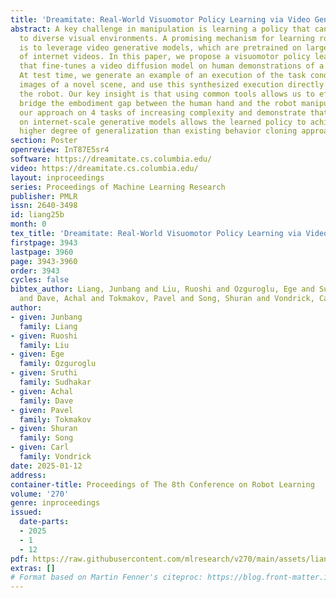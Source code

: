```yaml
---
title: 'Dreamitate: Real-World Visuomotor Policy Learning via Video Generation'
abstract: A key challenge in manipulation is learning a policy that can robustly generalize
  to diverse visual environments. A promising mechanism for learning robust policies
  is to leverage video generative models, which are pretrained on large-scale datasets
  of internet videos. In this paper, we propose a visuomotor policy learning framework
  that fine-tunes a video diffusion model on human demonstrations of a given task.
  At test time, we generate an example of an execution of the task conditioned on
  images of a novel scene, and use this synthesized execution directly to control
  the robot. Our key insight is that using common tools allows us to effortlessly
  bridge the embodiment gap between the human hand and the robot manipulator. We evaluate
  our approach on 4 tasks of increasing complexity and demonstrate that capitalizing
  on internet-scale generative models allows the learned policy to achieve a significantly
  higher degree of generalization than existing behavior cloning approaches.
section: Poster
openreview: InT87E5sr4
software: https://dreamitate.cs.columbia.edu/
video: https://dreamitate.cs.columbia.edu/
layout: inproceedings
series: Proceedings of Machine Learning Research
publisher: PMLR
issn: 2640-3498
id: liang25b
month: 0
tex_title: 'Dreamitate: Real-World Visuomotor Policy Learning via Video Generation'
firstpage: 3943
lastpage: 3960
page: 3943-3960
order: 3943
cycles: false
bibtex_author: Liang, Junbang and Liu, Ruoshi and Ozguroglu, Ege and Sudhakar, Sruthi
  and Dave, Achal and Tokmakov, Pavel and Song, Shuran and Vondrick, Carl
author:
- given: Junbang
  family: Liang
- given: Ruoshi
  family: Liu
- given: Ege
  family: Ozguroglu
- given: Sruthi
  family: Sudhakar
- given: Achal
  family: Dave
- given: Pavel
  family: Tokmakov
- given: Shuran
  family: Song
- given: Carl
  family: Vondrick
date: 2025-01-12
address:
container-title: Proceedings of The 8th Conference on Robot Learning
volume: '270'
genre: inproceedings
issued:
  date-parts:
  - 2025
  - 1
  - 12
pdf: https://raw.githubusercontent.com/mlresearch/v270/main/assets/liang25b/liang25b.pdf
extras: []
# Format based on Martin Fenner's citeproc: https://blog.front-matter.io/posts/citeproc-yaml-for-bibliographies/
---
```

